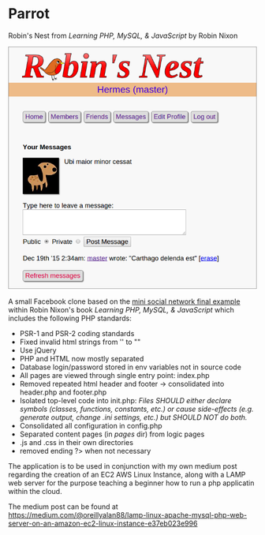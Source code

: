 # Parrot

Robin's Nest from *Learning PHP, MySQL, & JavaScript* by Robin Nixon

![An updated Robin's Nest](img/preview.png "An updated Robin's Nest")

A small Facebook clone based on the [mini social network final example](http://lpmj.net/) within Robin Nixon's book *Learning PHP, MySQL, & JavaScript* which includes the following PHP standards:

- PSR-1 and PSR-2 coding standards
- Fixed invalid html strings from '' to ""
- Use jQuery
- PHP and HTML now mostly separated
- Database login/password stored in env variables not in source code
- All pages are viewed through single entry point: index.php
- Removed repeated html header and footer -> consolidated into header.php and footer.php
- Isolated top-level code into init.php:
  *Files SHOULD either declare symbols (classes, functions, constants, etc.) or cause side-effects (e.g. generate output, change .ini settings, etc.) but SHOULD NOT do both.*
- Consolidated all configuration in config.php
- Separated content pages (in *pages* dir) from logic pages
- .js and .css in their own directories
- removed ending ?> when not necessary

The application is to be used in conjunction with my own medium post regarding the creation of an EC2 AWS Linux Instance, along with a LAMP web server for the purpose teaching a beginner how to run a php applicatin within the cloud. 

The medium post can be found at https://medium.com/@oreillyalan88/lamp-linux-apache-mysql-php-web-server-on-an-amazon-ec2-linux-instance-e37eb023e996
